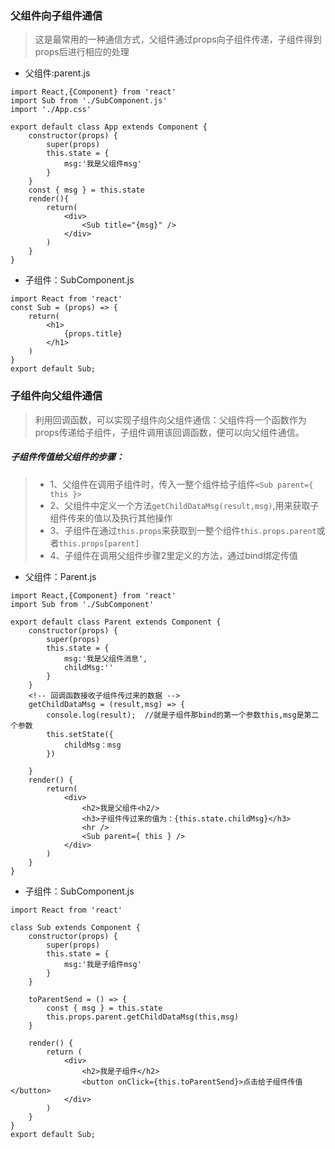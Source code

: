 
### 父组件向子组件通信
> 这是最常用的一种通信方式，父组件通过props向子组件传递，子组件得到props后进行相应的处理
- 父组件:parent.js
```
import React,{Component} from 'react'
import Sub from './SubComponent.js'
import './App.css'

export default class App extends Component {
	constructor(props) {
		super(props)
		this.state = {
			msg:'我是父组件msg'
		}
	}
	const { msg } = this.state
	render(){
		return(
			<div>
				<Sub title="{msg}" />
			</div>
		)
	}
}
```
- 子组件：SubComponent.js
```
import React from 'react'
const Sub = (props) => {
	return(
		<h1>
			{props.title}
		</h1>
	)
}
export default Sub;
```

### 子组件向父组件通信
> 利用回调函数，可以实现子组件向父组件通信：父组件将一个函数作为props传递给子组件，子组件调用该回调函数，便可以向父组件通信。
##### 子组件传值给父组件的步骤：
> - 1、父组件在调用子组件时，传入一整个组件给子组件`<Sub parent={ this }>`
> - 2、父组件中定义一个方法`getChildDataMsg(result,msg)`,用来获取子组件传来的值以及执行其他操作
> - 3、子组件在通过`this.props`来获取到一整个组件`this.props.parent`或者`this.props[parent]`
> - 4、子组件在调用父组件步骤2里定义的方法，通过bind绑定传值
- 父组件：Parent.js
```
import React,{Component} from 'react'
import Sub from './SubComponent'

export default class Parent extends Component {
	constructor(props) {
		super(props)
		this.state = {
			msg:'我是父组件消息',
			childMsg:''   
		}
	}
	<!-- 回调函数接收子组件传过来的数据 -->
	getChildDataMsg = (result,msg) => {
		console.log(result);  //就是子组件那bind的第一个参数this,msg是第二个参数
		this.setState({
			childMsg：msg
		})

	}
	render() {
		return(
			<div>
				<h2>我是父组件<h2/>
				<h3>子组件传过来的值为：{this.state.childMsg}</h3>
				<hr />
				<Sub parent={ this } />
			</div>
		)
	}
}
```

- 子组件：SubComponent.js
```
import React from 'react'

class Sub extends Component {
	constructor(props) {
		super(props)
		this.state = {
			msg:'我是子组件msg'
		}
	}

	toParentSend = () => {
		const { msg } = this.state
		this.props.parent.getChildDataMsg(this,msg)
	}

	render() {
		return (
			<div>
				<h2>我是子组件</h2>
				<button onClick={this.toParentSend}>点击给子组件传值</button>
			</div>
		)
	}
}
export default Sub;
```

